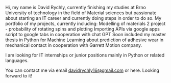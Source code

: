 Hi, my name is David Rychly, currently finishing my studies at Brno University of technology in the field of Material sciences but passionate about starting an IT career and currently doing steps in order to do so.
My portfolio of my projects, currently including:
  Modelling of materials 2 project - probability of rotating spins and plotting
  Importing APIs via google apps script to google tabs in cooperation with chat GPT
  Soon included my master thesis in Python for Machine Learning about prediction of adhesive wear in mechanical contact in cooperation with Garrett Motion company.

  I am looking for IT internships or junior positions mainly in Python or related languages.

  You can contact me via email davidrychly16@gmail.com or here. Looking forward to it!
